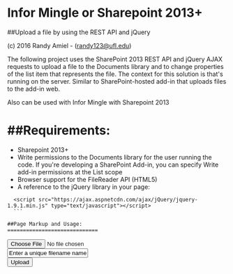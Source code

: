# Infor Mingle or Sharepoint 2013+ 

##Upload a file by using the REST API and jQuery

(c) 2016 Randy Amiel - (randy123@ufl.edu)

The following project uses the SharePoint 2013 REST API and jQuery AJAX requests to upload a file to the Documents library and to change properties of the list item that represents the file. The context for this solution is that's running on the server. Similar to SharePoint-hosted add-in that uploads files to the add-in web. 
 
 Also can be used with Infor Mingle with Sharepoint 2013
 
##Requirements:
 ===========================
 * Sharepoint 2013+
 * Write permissions to the Documents library for the user running the code. If you're developing a SharePoint Add-in, you can specify Write add-in permissions at the List scope
 * Browser support for the FileReader API (HTML5)
 * A reference to the jQuery library in your page:
  ```
    <script src="https://ajax.aspnetcdn.com/ajax/jQuery/jquery-1.9.1.min.js" type="text/javascript"></script>
	```
	
##Page Markup and Usage:
=============================
```
<input id="getFile" type="file"/><br />
<input id="displayFileName" type="text" value="Enter a unique filename name" /><br />
<input id="addFileButton" type="button" value="Upload" onclick="uploadFile()"/>
```
